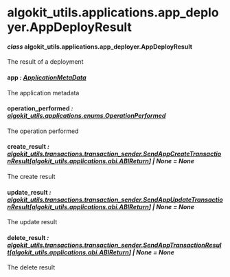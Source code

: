 # algokit_utils.applications.app_deployer.AppDeployResult

#### *class* algokit_utils.applications.app_deployer.AppDeployResult

The result of a deployment

#### app *: [ApplicationMetaData](ApplicationMetaData.md#algokit_utils.applications.app_deployer.ApplicationMetaData)*

The application metadata

#### operation_performed *: [algokit_utils.applications.enums.OperationPerformed](../enums/OperationPerformed.md#algokit_utils.applications.enums.OperationPerformed)*

The operation performed

#### create_result *: [algokit_utils.transactions.transaction_sender.SendAppCreateTransactionResult](../../transactions/transaction_sender/SendAppCreateTransactionResult.md#algokit_utils.transactions.transaction_sender.SendAppCreateTransactionResult)[[algokit_utils.applications.abi.ABIReturn](../abi/ABIReturn.md#algokit_utils.applications.abi.ABIReturn)] | None* *= None*

The create result

#### update_result *: [algokit_utils.transactions.transaction_sender.SendAppUpdateTransactionResult](../../transactions/transaction_sender/SendAppUpdateTransactionResult.md#algokit_utils.transactions.transaction_sender.SendAppUpdateTransactionResult)[[algokit_utils.applications.abi.ABIReturn](../abi/ABIReturn.md#algokit_utils.applications.abi.ABIReturn)] | None* *= None*

The update result

#### delete_result *: [algokit_utils.transactions.transaction_sender.SendAppTransactionResult](../../transactions/transaction_sender/SendAppTransactionResult.md#algokit_utils.transactions.transaction_sender.SendAppTransactionResult)[[algokit_utils.applications.abi.ABIReturn](../abi/ABIReturn.md#algokit_utils.applications.abi.ABIReturn)] | None* *= None*

The delete result
